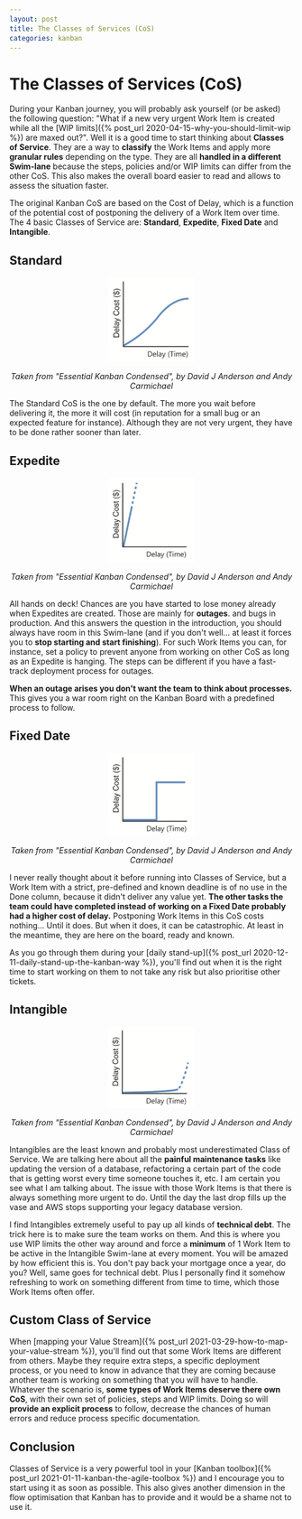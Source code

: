 ```yaml
---
layout: post
title: The Classes of Services (CoS)
categories: kanban
---
```

# The Classes of Services (CoS)

During your Kanban journey, you will probably ask yourself (or be asked) the following question: "What if a new very urgent Work Item is created while all the [WIP limits]({% post_url 2020-04-15-why-you-should-limit-wip %}) are maxed out?". Well it is a good time to start thinking about **Classes of Service**. They are a way to **classify** the Work Items and apply more **granular rules** depending on the type. They are all **handled in a different Swim-lane** because the steps, policies and/or WIP limits can differ from the other CoS. This also makes the overall board easier to read and allows to assess the situation faster.

The original Kanban CoS are based on the Cost of Delay, which is a function of the potential cost of postponing the delivery of a Work Item over time. The 4 basic Classes of Service are: **Standard**, **Expedite**, **Fixed Date** and **Intangible**.

## Standard

<p style="text-align: center;"><a href="/assets/images/blog/Standard-CoS.png"><img src="/assets/images/blog/Standard-CoS.png" alt="standard class of service" style="width: 30%;" /></a></p>

<p style="text-align: center;"><em>Taken from "Essential Kanban Condensed", by David J Anderson and Andy Carmichael</em></p>

The Standard CoS is the one by default. The more you wait before delivering it, the more it will cost (in reputation for a small bug or an expected feature for instance). Although they are not very urgent, they have to be done rather sooner than later.

## Expedite

<p style="text-align: center;"><a href="/assets/images/blog/Expedite-CoS.png"><img src="/assets/images/blog/Expedite-CoS.png" alt="expedite class of service" style="width: 30%;" /></a></p>

<p style="text-align: center;"><em>Taken from "Essential Kanban Condensed", by David J Anderson and Andy Carmichael</em></p>

All hands on deck! Chances are you have started to lose money already when Expedites are created. Those are mainly for **outages**. and bugs in production. And this answers the question in the introduction, you should always have room in this Swim-lane (and if you don't well... at least it forces you to **stop starting and start finishing**). For such Work Items you can, for instance, set a policy to prevent anyone from working on other CoS as long as an Expedite is hanging. The steps can be different if you have a fast-track deployment process for outages. 

**When an outage arises you don't want the team to think about processes.** This gives you a war room right on the Kanban Board with a predefined process to follow. 

## Fixed Date

<p style="text-align: center;"><a href="/assets/images/blog/Fixed-Date-CoS.png"><img src="/assets/images/blog/Fixed-Date-CoS.png" alt="fixes date class of service" style="width: 30%;" /></a></p>

<p style="text-align: center;"><em>Taken from "Essential Kanban Condensed", by David J Anderson and Andy Carmichael</em></p>

I never really thought about it before running into Classes of Service, but a Work Item with a strict, pre-defined and known deadline is of no use in the Done column, because it didn't deliver any value yet. **The other tasks the team could have completed instead of working on a Fixed Date probably had a higher cost of delay.** Postponing Work Items in this CoS costs nothing... Until it does. But when it does, it can be catastrophic. At least in the meantime, they are here on the board, ready and known. 

As you go through them during your [daily stand-up]({% post_url 2020-12-11-daily-stand-up-the-kanban-way %}), you'll find out when it is the right time to start working on them to not take any risk but also prioritise other tickets.

## Intangible

<p style="text-align: center;"><a href="/assets/images/blog/Intangible-CoS.png"><img src="/assets/images/blog/Intangible-CoS.png" alt="intangible class of service" style="width: 30%;" /></a></p>

<p style="text-align: center;"><em>Taken from "Essential Kanban Condensed", by David J Anderson and Andy Carmichael</em></p>

Intangibles are the least known and probably most underestimated Class of Service. We are talking here about all the **painful maintenance tasks** like updating the version of a database, refactoring a certain part of the code that is getting worst every time someone touches it, etc. I am certain you see what I am talking about. The issue with those Work Items is that there is always something more urgent to do. Until the day the last drop fills up the vase and AWS stops supporting your legacy database version.

I find Intangibles extremely useful to pay up all kinds of **technical debt**. The trick here is to make sure the team works on them. And this is where you use WIP limits the other way around and force a **minimum** of 1 Work Item to be active in the Intangible Swim-lane at every moment. You will be amazed by how efficient this is. You don't pay back your mortgage once a year, do you? Well, same goes for technical debt. Plus I personally find it somehow refreshing to work on something different from time to time, which those Work Items often offer. 

## Custom Class of Service

When [mapping your Value Stream]({% post_url 2021-03-29-how-to-map-your-value-stream %}), you'll find out that some Work Items are different from others. Maybe they require extra steps, a specific deployment process, or you need to know in advance that they are coming because another team is working on something that you will have to handle. Whatever the scenario is, **some types of Work Items deserve there own CoS**, with their own set of policies, steps and WIP limits. Doing so will **provide an explicit process** to follow, decrease the chances of human errors and reduce process specific documentation.

## Conclusion

Classes of Service is a very powerful tool in your [Kanban toolbox]({% post_url 2021-01-11-kanban-the-agile-toolbox %}) and I encourage you to start using it as soon as possible. This also gives another dimension in the flow optimisation that Kanban has to provide and it would be a shame not to use it. 